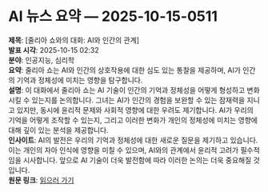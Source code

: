 # AI 뉴스 요약 — 2025-10-15-0511

**제목**: [줄리아 쇼와의 대화: AI와 인간의 관계]  
**발표 시각**: 2025-10-15 02:32  
**분야**: 인공지능, 심리학  
**요약**: 줄리아 쇼는 AI와 인간의 상호작용에 대한 심도 있는 통찰을 제공하며, AI가 인간의 기억과 정체성에 미치는 영향을 탐구합니다.  
**설명**: 이 대화에서 줄리아 쇼는 AI 기술이 인간의 기억과 정체성을 어떻게 형성하고 변화시킬 수 있는지를 논의합니다. 그녀는 AI가 인간의 경험을 보완할 수 있는 잠재력을 지니고 있지만, 동시에 윤리적 문제와 사회적 영향에 대한 우려도 제기합니다. AI가 우리의 기억을 어떻게 조작할 수 있는지, 그리고 이러한 변화가 개인의 정체성에 미치는 영향에 대해 깊이 있는 분석을 제공합니다.  
**인사이트**: AI의 발전은 우리의 기억과 정체성에 대한 새로운 질문을 제기하고 있습니다. 이는 개인의 자아 인식에 영향을 미칠 수 있으며, AI와의 관계에서 윤리적 고려가 필수적임을 시사합니다. 앞으로 AI 기술이 더욱 발전함에 따라 이러한 논의는 더욱 중요해질 것입니다.  
**원문 링크**: [읽으러 가기](https://lexfridman.com/julia-shaw/?utm_source=rss&utm_medium=rss&utm_campaign=julia-shaw)